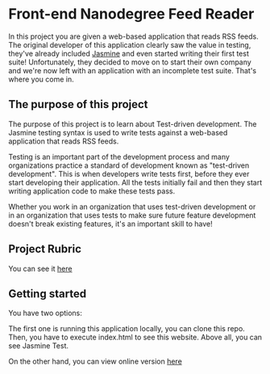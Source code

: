# Front-end Nanodegree Feed Reader

In this project you are given a web-based application that reads RSS feeds. The original developer of this application clearly saw the value in testing, they've already included [Jasmine](http://jasmine.github.io/) and even started writing their first test suite! Unfortunately, they decided to move on to start their own company and we're now left with an application with an incomplete test suite. That's where you come in.


## The purpose of this project

The purpose of this project is to learn about Test-driven development. The Jasmine testing syntax is used to write tests against a web-based application that reads RSS feeds.

Testing is an important part of the development process and many organizations practice a standard of development known as "test-driven development". This is when developers write tests first, before they ever start developing their application. All the tests initially fail and then they start writing application code to make these tests pass.

Whether you work in an organization that uses test-driven development or in an organization that uses tests to make sure future feature development doesn't break existing features, it's an important skill to have!

## Project Rubric
You can see it [here](https://review.udacity.com/#!/projects/3442558598/rubric)

## Getting started
You have two options:

The first one is running this application locally, you can clone this repo. Then, you have to execute index.html to see this website. Above all, you can see Jasmine Test.

On the other hand, you can view online version [here](https://joelcantero.github.io/frontend-nanodegree-feedreader/)

